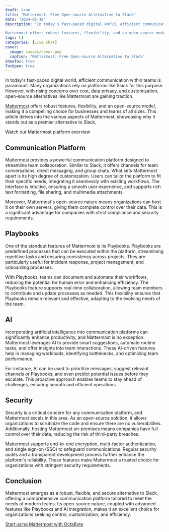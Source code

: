 ```yaml
---
draft: true
title: "Mattermost: Free Open-source Alternative to Slack"
date: "2024-01-18"
description: "In today's fast-paced digital world, efficient communication within teams is paramount. Many organizations rely on platforms like Slack for this purpose. However, with rising concerns over cost, data privacy, and customization, open-source alternatives like Mattermost are gaining traction.

Mattermost offers robust features, flexibility, and an open-source model, making"
tags: []
categories: [Live chat]
cover:
  image: images/cover.png
  caption: "Mattermost: Free Open-source Alternative to Slack"
ShowToc: true
TocOpen: true
---
```



In today's fast\-paced digital world, efficient communication within teams is paramount. Many organizations rely on platforms like Slack for this purpose. However, with rising concerns over cost, data privacy, and customization, open\-source alternatives like Mattermost are gaining traction. 

[Mattermost](https://octabyte.io/open-source/mattermost?ref=blog.octabyte.io) offers robust features, flexibility, and an open\-source model, making it a compelling choice for businesses and teams of all sizes. This article delves into the various aspects of Mattermost, showcasing why it stands out as a premier alternative to Slack.



Watch our Mattermost platform overview



## Communication Platform

Mattermost provides a powerful communication platform designed to streamline team collaboration. Similar to Slack, it offers channels for team conversations, direct messaging, and group chats. What sets Mattermost apart is its high degree of customization. Users can tailor the platform to fit their specific needs, integrating it seamlessly with existing workflows. The interface is intuitive, ensuring a smooth user experience, and supports rich text formatting, file sharing, and multimedia attachments.

Moreover, Mattermost's open\-source nature means organizations can host it on their own servers, giving them complete control over their data. This is a significant advantage for companies with strict compliance and security requirements.

## Playbooks

One of the standout features of Mattermost is its Playbooks. Playbooks are predefined processes that can be executed within the platform, streamlining repetitive tasks and ensuring consistency across projects. They are particularly useful for incident response, project management, and onboarding processes.

With Playbooks, teams can document and automate their workflows, reducing the potential for human error and enhancing efficiency. The Playbooks feature supports real\-time collaboration, allowing team members to contribute and update processes as needed. This flexibility ensures that Playbooks remain relevant and effective, adapting to the evolving needs of the team.

## AI

Incorporating artificial intelligence into communication platforms can significantly enhance productivity, and Mattermost is no exception. Mattermost leverages AI to provide smart suggestions, automate routine tasks, and offer insights into team interactions. These AI\-driven features help in managing workloads, identifying bottlenecks, and optimizing team performance.

For instance, AI can be used to prioritize messages, suggest relevant channels or Playbooks, and even predict potential issues before they escalate. This proactive approach enables teams to stay ahead of challenges, ensuring smooth and efficient operations.

## Security

Security is a critical concern for any communication platform, and Mattermost excels in this area. As an open\-source solution, it allows organizations to scrutinize the code and ensure there are no vulnerabilities. Additionally, hosting Mattermost on\-premises means companies have full control over their data, reducing the risk of third\-party breaches.

Mattermost supports end\-to\-end encryption, multi\-factor authentication, and single sign\-on (SSO) to safeguard communications. Regular security audits and a transparent development process further enhance the platform's reliability. These features make Mattermost a trusted choice for organizations with stringent security requirements.

## Conclusion

Mattermost emerges as a robust, flexible, and secure alternative to Slack, offering a comprehensive communication platform tailored to meet the needs of modern teams. Its open\-source nature, coupled with advanced features like Playbooks and AI integration, makes it an excellent choice for organizations seeking control, customization, and efficiency. 

[Start using Mattermost with OctaByte](https://octabyte.io/open-source/mattermost?ref=blog.octabyte.io)



